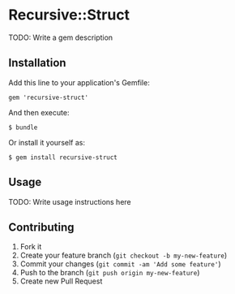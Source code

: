 # Recursive::Struct

TODO: Write a gem description

## Installation

Add this line to your application's Gemfile:

    gem 'recursive-struct'

And then execute:

    $ bundle

Or install it yourself as:

    $ gem install recursive-struct

## Usage

TODO: Write usage instructions here

## Contributing

1. Fork it
2. Create your feature branch (`git checkout -b my-new-feature`)
3. Commit your changes (`git commit -am 'Add some feature'`)
4. Push to the branch (`git push origin my-new-feature`)
5. Create new Pull Request
